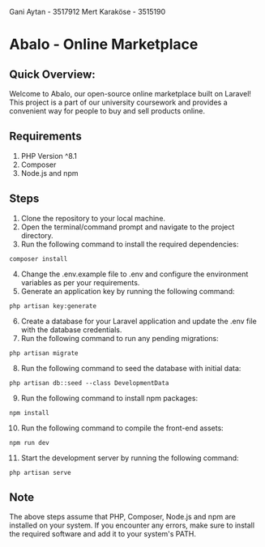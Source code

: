 Gani Aytan - 3517912
Mert Karaköse - 3515190

# Abalo - Online Marketplace

## Quick Overview:
Welcome to Abalo, our open-source online marketplace built on Laravel! This project is a part of our university coursework and provides a convenient way for people to buy and sell products online.

## Requirements
1. PHP Version ^8.1
2. Composer
3. Node.js and npm

## Steps
1. Clone the repository to your local machine.
2. Open the terminal/command prompt and navigate to the project directory.
3. Run the following command to install the required dependencies:
```
composer install
```
4. Change the .env.example file to .env and configure the environment variables as per your requirements.
5. Generate an application key by running the following command:
```
php artisan key:generate
```
6. Create a database for your Laravel application and update the .env file with the database credentials.
7. Run the following command to run any pending migrations:
```
php artisan migrate
```
8. Run the following command to seed the database with initial data:
```
php artisan db::seed --class DevelopmentData
```
9. Run the following command to install npm packages:
```
npm install
```
10. Run the following command to compile the front-end assets:
```
npm run dev
```
11. Start the development server by running the following command:
```
php artisan serve
```

## Note
The above steps assume that PHP, Composer, Node.js and npm are installed on your system. If you encounter any errors, make sure to install the required software and add it to your system's PATH.
